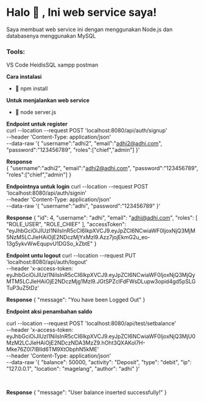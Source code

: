 # Halo 👋 , Ini web service saya!

Saya membuat web service ini dengan menggunakan Node.js dan databasenya menggunakan MySQL

### Tools:

<p>
VS Code
HeidisSQL
xampp
postman

<strong>Cara instalasi</strong></br>
 - 🔭 npm install </br>

<strong>Untuk menjalankan web service</strong></br>
 - 🔭 node server.js </br>

 <strong>Endpoint untuk register</strong></br>
 curl --location --request POST 'localhost:8080/api/auth/signup' \
--header 'Content-Type: application/json' \
--data-raw '{
    "username":"adhi2",
    "email":"adhi2@adhi.com",
    "password":"123456789",
    "roles":["chief","admin"]
}'
</br>

<strong>Response</strong></br>
{
    "username":"adhi2",
    "email":"adhi2@adhi.com",
    "password":"123456789",
    "roles":["chief","admin"]
}

<strong>Endpointnya untuk login</strong>
curl --location --request POST 'localhost:8080/api/auth/signin' \
--header 'Content-Type: application/json' \
--data-raw '{
"username":"adhi",
"password":"123456789"
}'

<strong>Response</strong>
{
"id": 4,
"username": "adhi",
"email": "adhi@adhi.com",
"roles": [
"ROLE_USER",
"ROLE_CHIEF"
],
"accessToken": "eyJhbGciOiJIUzI1NiIsInR5cCI6IkpXVCJ9.eyJpZCI6NCwiaWF0IjoxNjQ3MjM5NzM5LCJleHAiOjE2NDczMjYxMzl9.Azz7jojEkmG2u_eo-13g5ykvWwEqupvU1DGSo_kZbtE"
}

<strong>Endpoint untu logout</strong>
curl --location --request PUT 'localhost:8080/api/auth/logout' \
--header 'x-access-token: eyJhbGciOiJIUzI1NiIsInR5cCI6IkpXVCJ9.eyJpZCI6NCwiaWF0IjoxNjQ3MjQyMTM5LCJleHAiOjE2NDczMjg1Mzl9.JGtSPZclFdFWsDLupw3opid4gd5pSLGTuP3uZ5tDz'

<strong>Response</strong>
{
"message": "You have been Logged Out"
}

<strong>Endpoint aksi penambahan saldo</strong> </br>

curl --location --request POST 'localhost:8080/api/test/setbalance' \
--header 'x-access-token: eyJhbGciOiJIUzI1NiIsInR5cCI6IkpXVCJ9.eyJpZCI6NCwiaWF0IjoxNjQ3MjU0MzM2LCJleHAiOjE2NDczNDA3MzZ9.hOht3QXAKol7H-Mke76Z0l7lBIId6TM9XtObphN5kME' \
--header 'Content-Type: application/json' \
--data-raw '{
    "balance": 50000,
    "activity": "Deposit",
    "type": "debit",
    "ip": "127.0.0.1",
    "location": "magelang",
    "author": "adhi"
}'

</br>

<strong>Response</strong>
{
    "message": "User balance inserted successfully!"
}

